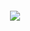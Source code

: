<h5 align="center">
<img src="https://i.postimg.cc/VsBf9wJ8/argen.webp"/>
<!---
MarriednRed/MarriednRed is a ✨ special ✨ repository because its `README.md` (this file) appears on your GitHub profile.
You can click the Preview link to take a look at your changes.
--->
